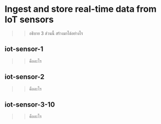 # Ingest and store real-time data from IoT sensors 
>> อธิบาย 3 ส่วนนี้ สร้างมาได้อย่างไร

## iot-sensor-1
>> คืออะไร 

## iot-sensor-2
>> คืออะไร

## iot-sensor-3-10
>> คืออะไร 

